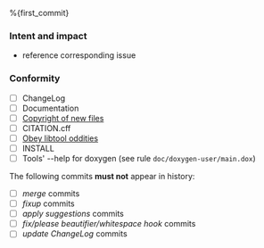 %{first_commit}

### Intent and impact

- reference corresponding issue

### Conformity

- [ ] ChangeLog
- [ ] Documentation
- [ ] [Copyright of new files](https://gitlab.jsc.fz-juelich.de/perftools/scorep/-/wikis/copyright-notices)
- [ ] CITATION.cff
- [ ] [Obey libtool oddities](https://gitlab.jsc.fz-juelich.de/perftools/scorep/-/wikis/libtool-oddities)
- [ ] INSTALL
- [ ] Tools' --help for doxygen (see rule `doc/doxygen-user/main.dox`)

The following commits **must not** appear in history:
- [ ] _merge_ commits
- [ ] _fixup_ commits
- [ ] _apply suggestions_ commits
- [ ] _fix/please beautifier/whitespace hook_ commits
- [ ] _update ChangeLog_ commits
